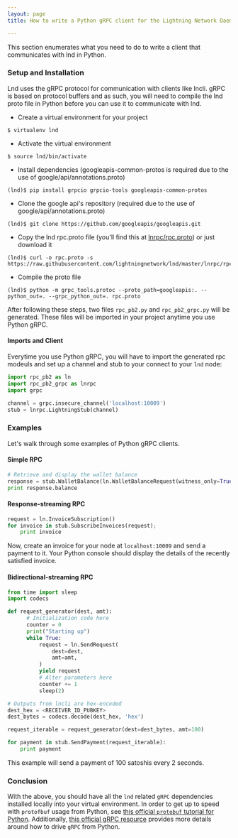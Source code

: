 ```yaml
---
layout: page
title: How to write a Python gRPC client for the Lightning Network Daemon

---
```


This section enumerates what you need to do to write a client that communicates
with lnd in Python.

### Setup and Installation

Lnd uses the gRPC protocol for communication with clients like lncli. gRPC is
based on protocol buffers and as such, you will need to compile the lnd proto
file in Python before you can use it to communicate with lnd.

* Create a virtual environment for your project
```
$ virtualenv lnd
```
* Activate the virtual environment
```
$ source lnd/bin/activate
```
* Install dependencies (googleapis-common-protos is required due to the use of
  google/api/annotations.proto)
```
(lnd)$ pip install grpcio grpcio-tools googleapis-common-protos
```
* Clone the google api's repository (required due to the use of
  google/api/annotations.proto)
```
(lnd)$ git clone https://github.com/googleapis/googleapis.git
```
* Copy the lnd rpc.proto file (you'll find this at
  [lnrpc/rpc.proto](https://github.com/lightningnetwork/lnd/blob/master/lnrpc/rpc.proto))
  or just download it
```
(lnd)$ curl -o rpc.proto -s https://raw.githubusercontent.com/lightningnetwork/lnd/master/lnrpc/rpc.proto
```
* Compile the proto file
```
(lnd)$ python -m grpc_tools.protoc --proto_path=googleapis:. --python_out=. --grpc_python_out=. rpc.proto
```

After following these steps, two files `rpc_pb2.py` and `rpc_pb2_grpc.py` will
be generated. These files will be imported in your project anytime you use
Python gRPC.

#### Imports and Client

Everytime you use Python gRPC, you will have to import the generated rpc modeuls
and set up a channel and stub to your connect to your `lnd` node:

```python
import rpc_pb2 as ln
import rpc_pb2_grpc as lnrpc
import grpc

channel = grpc.insecure_channel('localhost:10009')
stub = lnrpc.LightningStub(channel)
```

### Examples

Let's walk through some examples of Python gRPC clients.

#### Simple RPC

```python
# Retrieve and display the wallet balance
response = stub.WalletBalance(ln.WalletBalanceRequest(witness_only=True))
print response.balance
```

#### Response-streaming RPC

```python
request = ln.InvoiceSubscription()
for invoice in stub.SubscribeInvoices(request);
    print invoice
```
Now, create an invoice for your node at `localhost:10009` and send a payment to
it. Your Python console should display the details of the recently satisfied
invoice.

#### Bidirectional-streaming RPC

```python
from time import sleep
import codecs

def request_generator(dest, amt):
      # Initialization code here
      counter = 0
      print("Starting up")
      while True:
          request = ln.SendRequest(
              dest=dest,
              amt=amt,
          )
          yield request
          # Alter parameters here
          counter += 1
          sleep(2)

# Outputs from lncli are hex-encoded
dest_hex = <RECEIVER_ID_PUBKEY>
dest_bytes = codecs.decode(dest_hex, 'hex')

request_iterable = request_generator(dest=dest_bytes, amt=100)

for payment in stub.SendPayment(request_iterable):
    print payment
```
This example will send a payment of 100 satoshis every 2 seconds.

### Conclusion

With the above, you should have all the `lnd` related `gRPC` dependencies
installed locally into your virtual environment. In order to get up to speed
with `protofbuf` usage from Python, see [this official `protobuf` tutorial for
Python](https://developers.google.com/protocol-buffers/docs/pythontutorial).
Additionally, [this official gRPC
resource](http://www.grpc.io/docs/tutorials/basic/python.html) provides more
details around how to drive `gRPC` from Python.



